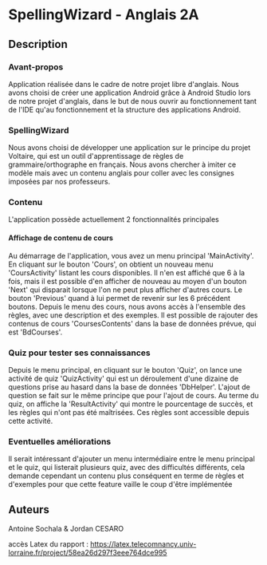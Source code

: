 # SpellingWizard - Anglais 2A

## Description 
### Avant-propos
Application réalisée dans le cadre de notre projet libre d'anglais. 
Nous avons choisi de créer une application Android grâce à Android Studio lors de notre projet d'anglais, dans le but de nous ouvrir au fonctionnement tant de l'IDE qu'au fonctionnement et la structure des applications Android.

### SpellingWizard
Nous avons choisi de développer une application sur le principe du projet Voltaire, qui est un outil d'apprentissage de règles de grammaire/orthographe en français. Nous avons chercher à imiter ce modèle mais avec un contenu anglais pour coller avec les consignes imposées par nos professeurs. 

### Contenu
L'application possède actuellement 2 fonctionnalités principales
#### Affichage de contenu de cours
Au démarrage de l'application, vous avez un menu principal 'MainActivity'. En cliquant sur le bouton 'Cours', on obtient un nouveau menu 'CoursActivity' listant les cours disponibles. Il n'en est affiché que 6 à la fois, mais il est possible d'en afficher de nouveau au moyen d'un bouton 'Next' qui disparait lorsque l'on ne peut plus afficher d'autres cours. Le bouton 'Previous' quand à lui permet de revenir sur les 6 précédent boutons.
Depuis le menu des cours, nous avons accès à l'ensemble des règles, avec une description et des exemples. Il est possible de rajouter des contenus de cours 'CoursesContents' dans la base de données prévue, qui est 'BdCourses'.

### Quiz pour tester ses connaissances
Depuis le menu principal, en cliquant sur le bouton 'Quiz', on lance une activité de quiz 'QuizActivity' qui est un déroulement d'une dizaine de questions prise au hasard dans la base de données 'DbHelper'. L'ajout de question se fait sur le même principe que pour l'ajout de cours. Au terme du quiz, on affiche la 'ResultActivity' qui montre le pourcentage de succès, et les règles qui n'ont pas été maîtrisées. Ces règles sont accessible depuis cette activité.



### Eventuelles améliorations 
Il serait intéressant d'ajouter un menu intermédiaire entre le menu principal et le quiz, qui listerait plusieurs quiz, avec des difficultés différents, cela demande cependant un contenu plus conséquent en terme de règles et d'exemples pour que cette feature vaille le coup d'être implémentée

## Auteurs 

 Antoine Sochala & Jordan CESARO

accès Latex du rapport : 
https://latex.telecomnancy.univ-lorraine.fr/project/58ea26d297f3eee764dce995

